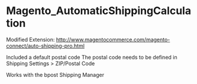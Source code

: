 # Magento_AutomaticShippingCalculation

Modified Extension:
http://www.magentocommerce.com/magento-connect/auto-shipping-pro.html

Included a default postal code
The postal code needs to be defined in Shipping Settings > ZIP/Postal Code

Works with the bpost Shipping Manager
